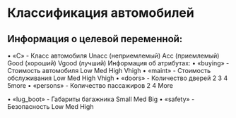 # Классификация автомобилей
## Информация о целевой переменной:
•	«C» - Класс автомобиля
	Unacc (неприемлемый)
	Acc (приемлемый)
	Good (хороший)
	Vgood (лучший)
Информация об атрибутах:
•	«buying» - Стоимость автомобиля
	Low
	Med
	High
	Vhigh
•	«maint» - Стоимость обслуживания
	Low
	Med
	High
	Vhigh
•	«doors» - Количество дверей
	2
	3
	4
	5more
•	«persons» - Количество пассажиров
	2
	4
	More

•	«lug_boot» - Габариты багажника
	Small
	Med
	Big
•	«safety» - Безопасность
	Low
	Med
	High

